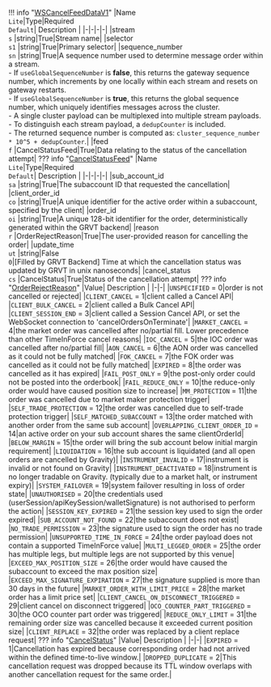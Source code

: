 !!! info "[WSCancelFeedDataV1](/../../schemas/ws_cancel_feed_data_v1)"
    |Name<br>`Lite`|Type|Required<br>`Default`| Description |
    |-|-|-|-|
    |stream<br>`s` |string|True|Stream name|
    |selector<br>`s1` |string|True|Primary selector|
    |sequence_number<br>`sn` |string|True|A sequence number used to determine message order within a stream.<br>- If `useGlobalSequenceNumber` is **false**, this returns the gateway sequence number, which increments by one locally within each stream and resets on gateway restarts.<br>- If `useGlobalSequenceNumber` is **true**, this returns the global sequence number, which uniquely identifies messages across the cluster.<br>  - A single cluster payload can be multiplexed into multiple stream payloads.<br>  - To distinguish each stream payload, a `dedupCounter` is included.<br>  - The returned sequence number is computed as: `cluster_sequence_number * 10^5 + dedupCounter`.|
    |feed<br>`f` |CancelStatusFeed|True|Data relating to the status of the cancellation attempt|
    ??? info "[CancelStatusFeed](/../../schemas/cancel_status_feed)"
        |Name<br>`Lite`|Type|Required<br>`Default`| Description |
        |-|-|-|-|
        |sub_account_id<br>`sa` |string|True|The subaccount ID that requested the cancellation|
        |client_order_id<br>`co` |string|True|A unique identifier for the active order within a subaccount, specified by the client|
        |order_id<br>`oi` |string|True|A unique 128-bit identifier for the order, deterministically generated within the GRVT backend|
        |reason<br>`r` |OrderRejectReason|True|The user-provided reason for cancelling the order|
        |update_time<br>`ut` |string|False<br>`0`|[Filled by GRVT Backend] Time at which the cancellation status was updated by GRVT in unix nanoseconds|
        |cancel_status<br>`cs` |CancelStatus|True|Status of the cancellation attempt|
        ??? info "[OrderRejectReason](/../../schemas/order_reject_reason)"
            |Value| Description |
            |-|-|
            |`UNSPECIFIED` = 0|order is not cancelled or rejected|
            |`CLIENT_CANCEL` = 1|client called a Cancel API|
            |`CLIENT_BULK_CANCEL` = 2|client called a Bulk Cancel API|
            |`CLIENT_SESSION_END` = 3|client called a Session Cancel API, or set the WebSocket connection to 'cancelOrdersOnTerminate'|
            |`MARKET_CANCEL` = 4|the market order was cancelled after no/partial fill. Lower precedence than other TimeInForce cancel reasons|
            |`IOC_CANCEL` = 5|the IOC order was cancelled after no/partial fill|
            |`AON_CANCEL` = 6|the AON order was cancelled as it could not be fully matched|
            |`FOK_CANCEL` = 7|the FOK order was cancelled as it could not be fully matched|
            |`EXPIRED` = 8|the order was cancelled as it has expired|
            |`FAIL_POST_ONLY` = 9|the post-only order could not be posted into the orderbook|
            |`FAIL_REDUCE_ONLY` = 10|the reduce-only order would have caused position size to increase|
            |`MM_PROTECTION` = 11|the order was cancelled due to market maker protection trigger|
            |`SELF_TRADE_PROTECTION` = 12|the order was cancelled due to self-trade protection trigger|
            |`SELF_MATCHED_SUBACCOUNT` = 13|the order matched with another order from the same sub account|
            |`OVERLAPPING_CLIENT_ORDER_ID` = 14|an active order on your sub account shares the same clientOrderId|
            |`BELOW_MARGIN` = 15|the order will bring the sub account below initial margin requirement|
            |`LIQUIDATION` = 16|the sub account is liquidated (and all open orders are cancelled by Gravity)|
            |`INSTRUMENT_INVALID` = 17|instrument is invalid or not found on Gravity|
            |`INSTRUMENT_DEACTIVATED` = 18|instrument is no longer tradable on Gravity. (typically due to a market halt, or instrument expiry)|
            |`SYSTEM_FAILOVER` = 19|system failover resulting in loss of order state|
            |`UNAUTHORISED` = 20|the credentials used (userSession/apiKeySession/walletSignature) is not authorised to perform the action|
            |`SESSION_KEY_EXPIRED` = 21|the session key used to sign the order expired|
            |`SUB_ACCOUNT_NOT_FOUND` = 22|the subaccount does not exist|
            |`NO_TRADE_PERMISSION` = 23|the signature used to sign the order has no trade permission|
            |`UNSUPPORTED_TIME_IN_FORCE` = 24|the order payload does not contain a supported TimeInForce value|
            |`MULTI_LEGGED_ORDER` = 25|the order has multiple legs, but multiple legs are not supported by this venue|
            |`EXCEED_MAX_POSITION_SIZE` = 26|the order would have caused the subaccount to exceed the max position size|
            |`EXCEED_MAX_SIGNATURE_EXPIRATION` = 27|the signature supplied is more than 30 days in the future|
            |`MARKET_ORDER_WITH_LIMIT_PRICE` = 28|the market order has a limit price set|
            |`CLIENT_CANCEL_ON_DISCONNECT_TRIGGERED` = 29|client cancel on disconnect triggered|
            |`OCO_COUNTER_PART_TRIGGERED` = 30|the OCO counter part order was triggered|
            |`REDUCE_ONLY_LIMIT` = 31|the remaining order size was cancelled because it exceeded current position size|
            |`CLIENT_REPLACE` = 32|the order was replaced by a client replace request|
        ??? info "[CancelStatus](/../../schemas/cancel_status)"
            |Value| Description |
            |-|-|
            |`EXPIRED` = 1|Cancellation has expired because corresponding order had not arrived within the defined time-to-live window.|
            |`DROPPED_DUPLICATE` = 2|This cancellation request was dropped because its TTL window overlaps with another cancellation request for the same order.|
